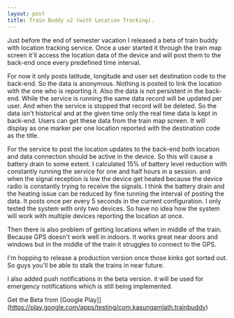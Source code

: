 ```yaml
---
layout: post
title: Train Buddy v2 (with Location Tracking).
---
```


Just before the end of semester vacation I released a beta of train buddy with location tracking service. Once a user started it through the train map screen it'll access the location data of the device and will post them to the back-end once every predefined time interval.

For now it only posts latitude, longitude and user set destination code to the back-end. So the data is anonymous. Nothing is posted to link the location with the one who is reporting it. Also the data is not persistent in the back-end. While the service is running the same data record will be updated per user. And when the service is stopped that record will be deleted. So the data isn't historical and at the given time only the real time data is kept in back-end. Users can get these data from the train map screen. It will display as one marker per one location reported with the destination code as the title.

For the service to post the location updates to the back-end both location and data connection should be active in the device. So this will cause a battery drain to some extent. I calculated 15% of battery level reduction with constantly running the service for one and half hours in a session. and when the signal reception is low the device get heated because the device radio is constantly trying to receive the signals. I think the battery drain and the heating issue can be reduced by fine tunning the interval of posting the data. It posts once per every 5 seconds in the current configuration. I only tested the system with only two devices. So have no idea how the system will work with multiple devices reporting the location at once.

Then there is also problem of getting locations when in middle of the train. Because GPS doesn't work well in indoors. It works great near doors and windows but in the middle of the train it struggles to connect to the GPS.

I'm hopping to release a production version once those kinks got sorted out. So guys you'll be able to stalk the trains in near future.

I also added push notifications in the beta version. it will be used for emergency notifications which is still being implemented.

Get the Beta from [Google Play]](https://play.google.com/apps/testing/com.kasungamlath.trainbuddy)
